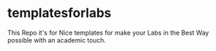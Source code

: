 # templatesforlabs
This Repo it's for Nice templates for make your Labs in the Best Way possible with an academic touch.
